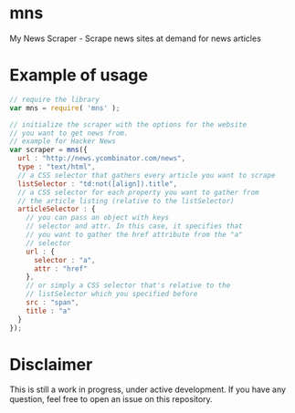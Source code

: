 mns
===

My News Scraper - Scrape news sites at demand for news articles

# Example of usage

```javascript
// require the library
var mns = require( 'mns' );

// initialize the scraper with the options for the website
// you want to get news from.
// example for Hacker News
var scraper = mns({
  url : "http://news.ycombinator.com/news",
  type : "text/html",
  // a CSS selector that gathers every article you want to scrape
  listSelector : "td:not([align]).title",
  // a CSS selector for each property you want to gather from
  // the article listing (relative to the listSelector)
  articleSelector : {
  	// you can pass an object with keys
  	// selector and attr. In this case, it specifies that
  	// you want to gather the href attribute from the "a"
  	// selector
    url : {
      selector : "a",
      attr : "href"
    },
    // or simply a CSS selector that's relative to the
    // listSelector which you specified before
    src : "span",
    title : "a"
  }
});
```

# Disclaimer

This is still a work in progress, under active development. If you have any question, feel free to open an issue on this repository.
